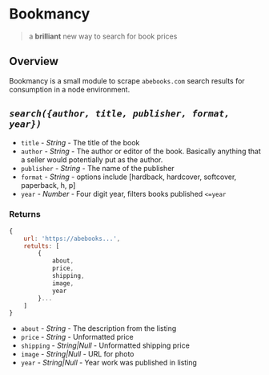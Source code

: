 # Bookmancy
> a **brilliant** new way to search for book prices

## Overview
Bookmancy is a small module to scrape `abebooks.com` search results for consumption in a node environment.

## *`search({author, title, publisher, format, year})`*
* `title` - *String* - The title of the book
* `author` - *String* - The author or editor of the book. Basically anything that a seller would potentially put as the author.
* `publisher` - *String* - The name of the publisher
* `format` - *String* - options include [hardback, hardcover, softcover, paperback, h, p]
* `year` - *Number* - Four digit year, filters books published `<=year`

### Returns
```javascript
{
    url: 'https://abebooks...',
    retults: [
        {
            about,
            price,
            shipping,
            image,
            year
        }...
    ]
}
```
* `about` - *String* - The description from the listing
* `price` - *String* - Unformatted price
* `shipping` - *String|Null* - Unformatted shipping price
* `image` - *String|Null* - URL for photo
* `year` - *String|Null* - Year work was published in listing
